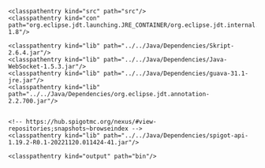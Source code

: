 <?xml version="1.0" encoding="UTF-8"?>
<classpath>

	<classpathentry kind="src" path="src"/>
	<classpathentry kind="con" path="org.eclipse.jdt.launching.JRE_CONTAINER/org.eclipse.jdt.internal.debug.ui.launcher.StandardVMType/JavaSE-1.8"/>
	
    <classpathentry kind="lib" path="../../Java/Dependencies/Skript-2.6.4.jar"/>
    <classpathentry kind="lib" path="../../Java/Dependencies/Java-WebSocket-1.5.3.jar"/>
    <classpathentry kind="lib" path="../../Java/Dependencies/guava-31.1-jre.jar"/>
    <classpathentry kind="lib" path="../../Java/Dependencies/org.eclipse.jdt.annotation-2.2.700.jar"/>


	<!-- https://hub.spigotmc.org/nexus/#view-repositories;snapshots~browseindex -->
	<classpathentry kind="lib" path="../../Java/Dependencies/spigot-api-1.19.2-R0.1-20221120.011424-41.jar"/>
    
	<classpathentry kind="output" path="bin"/>

</classpath>